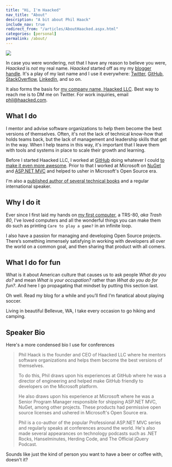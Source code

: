 ```yaml
---
title: "Hi, I'm Haacked"
nav_title: "About"
description: "A bit about Phil Haack"
include_nav: true
redirect_from: "/articles/AboutHaacked.aspx.html"
categories: [personal]
permalink: /about/
---
```


<img src="https://user-images.githubusercontent.com/19977/49780625-33581400-fcc4-11e8-9961-735e6bebdfc8.png" class="profile" />

In case you were wondering, not that I have any reason to believe you were, *Haacked* is *not* my real name. _Haacked_ started off as my my [blogger handle](https://haacked.com/archive/2005/03/12/what-is-your-blogger-handle.aspx "What’s your blogger handle?"). It's a play of my last name and I use it everywhere: [Twitter](https://twitter.com/haacked), [GitHub](https://github.com/haacked), [StackOverflow](https://stackoverflow.com/users/598/haacked), [LinkedIn](https://https://www.linkedin.com/in/haacked/), and so on.

It also forms the basis for [my company name, Haacked LLC](https://haacked.com/archive/2019/01/07/haacked-llc/). Best way to reach me is to DM me on Twitter. For work inquiries, email phil@haacked.com.

## What I do

I mentor and advise software organizations to help them become the best versions of themselves. Often, it's not the lack of technical know-how that holds teams back, but the lack of management and leadership skills that get in the way. When I help teams in this way, it's important that I leave them with tools and systems in place to scale their growth and learning.

Before I started Haacked LLC, I worked at [GitHub](http://github.com/) doing whatever I could [to make it even more awesome](https://haacked.com/archive/2018/12/18/leaving-github/). Prior to that I worked at Microsoft on [NuGet](http://nuget.org) and [ASP.NET MVC](https://www.asp.net/mvc) and helped to usher in Microsoft's Open Source era.

I'm also a [published author of several technical books](https://www.amazon.com/Phil-Haack/e/B005G0TNRU/ref=sr_ntt_srch_lnk_1?qid=1546924429&sr=8-1) and a regular international speaker.

## Why I do it

Ever since I first laid my hands on [my first computer](https://haacked.com/archive/2005/06/06/my-first-computer.aspx "This was my first computer"), a TRS-80, *aka Trash 80*, I’ve loved computers and all the wonderful things you can make them do such as printing `Care to play a game?` in an infinite loop.

I also have a passion for managing and developing Open Source projects. There’s something immensely satisfying in working with developers all over the world on a common goal, and then sharing that product with all comers.

## What I do for fun

What is it about American culture that causes us to ask people *What do you do?* and mean *What is your occupation?* rather than *What do you do for fun?*. And here I go propagating that mindset by putting this section last.

Oh well. Read my blog for a while and you’ll find I’m fanatical about playing soccer.

Living in beautiful Bellevue, WA, I take every occasion to go hiking and camping.

## Speaker Bio

Here's a more condensed bio I use for conferences

> Phil Haack is the founder and CEO of Haacked LLC where he mentors software organizations and helps them become the best versions of themselves.
>
> To do this, Phil draws upon his experiences at GitHub where he was a director of engineering and helped make GitHub friendly to developers on the Microsoft platform.
>
> He also draws upon his experience at Microsoft where he was a Senior Program Manager responsible for shipping ASP.NET MVC, NuGet, among other projects. These products had permissive open source licenses and ushered in Microsoft's Open Source era.
> 
> Phil is a co-author of the popular Professional ASP.NET MVC series and regularly speaks at conferences around the world. He's also made several appearances on technology podcasts such as .NET Rocks, Hanselminutes, Herding Code, and The Official jQuery Podcast.

Sounds like just the kind of person you want to have a beer or coffee with, doesn't it?